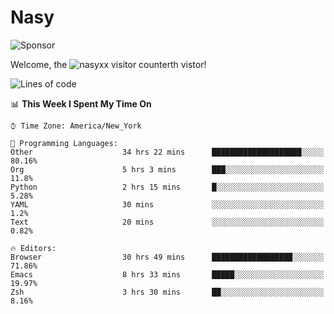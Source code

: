 # Nasy

<!--
<p align="center">
<img height="200" src="https://github-readme-stats.vercel.app/api?username=nasyxx&count_private=true&show_icons=true&theme=dracula&include_all_commits=true"/>
<img height="200" src="https://github-readme-stats.vercel.app/api/top-langs/?username=nasyxx&theme=dracula&hide=html,jupyter+notebook&count_private=true&show_icons=true"/>
</p>

  
----------------
-->

![Sponsor](https://img.shields.io/static/v1.svg?label=Sponsor&message=%E2%9D%A4&logo=GitHub&style=flat&color=pink)
 
Welcome, the ![nasyxx visitor counter](https://count.getloli.com/get/@nasyxx?theme=rule34)th vistor!
 
<!--START_SECTION:waka-->
![Lines of code](https://img.shields.io/badge/From%20Hello%20World%20I%27ve%20Written-600139%20lines%20of%20code-blue)

📊 **This Week I Spent My Time On** 

```text
⌚︎ Time Zone: America/New_York

💬 Programming Languages: 
Other                    34 hrs 22 mins      ████████████████████░░░░░   80.16% 
Org                      5 hrs 3 mins        ███░░░░░░░░░░░░░░░░░░░░░░   11.8% 
Python                   2 hrs 15 mins       █░░░░░░░░░░░░░░░░░░░░░░░░   5.28% 
YAML                     30 mins             ░░░░░░░░░░░░░░░░░░░░░░░░░   1.2% 
Text                     20 mins             ░░░░░░░░░░░░░░░░░░░░░░░░░   0.82%

🔥 Editors: 
Browser                  30 hrs 49 mins      ██████████████████░░░░░░░   71.86% 
Emacs                    8 hrs 33 mins       █████░░░░░░░░░░░░░░░░░░░░   19.97% 
Zsh                      3 hrs 30 mins       ██░░░░░░░░░░░░░░░░░░░░░░░   8.16%

```


<!--END_SECTION:waka-->

<!-- ![visitors](https://visitor-badge.laobi.icu/badge?page_id=nasyxx.nasyxx) -->
